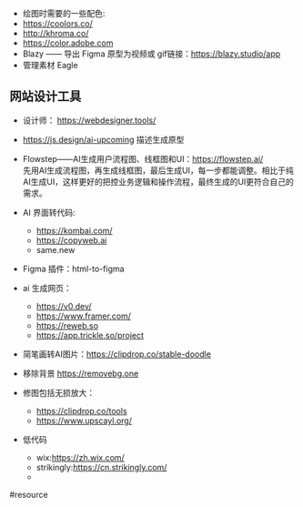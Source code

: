 - 绘图时需要的一些配色:
- https://coolors.co/
- http://khroma.co/
- https://color.adobe.com
- Blazy —— 导出 Figma 原型为视频或 gif链接：https://blazy.studio/app
- 管理素材 Eagle

## 网站设计工具

- 设计师： https://webdesigner.tools/
- https://js.design/ai-upcoming 描述生成原型
- Flowstep——AI生成用户流程图、线框图和UI：https://flowstep.ai/   
  先用AI生成流程图，再生成线框图，最后生成UI，每一步都能调整。相比于纯AI生成UI，这样更好的把控业务逻辑和操作流程，最终生成的UI更符合自己的需求。
- AI 界面转代码:
  - https://kombai.com/
  - https://copyweb.ai
  -  same.new

- Figma 插件：html-to-figma
- ai 生成网页：
  - https://v0.dev/
  - https://www.framer.com/
  - https://reweb.so
  - https://app.trickle.so/project
- 简笔画转AI图片：https://clipdrop.co/stable-doodle

- 移除背景 https://removebg.one
- 修图包括无损放大：
  - https://clipdrop.co/tools
  - https://www.upscayl.org/
- 低代码
  - wix:https://zh.wix.com/
  - strikingly:https://cn.strikingly.com/
  -

#resource
